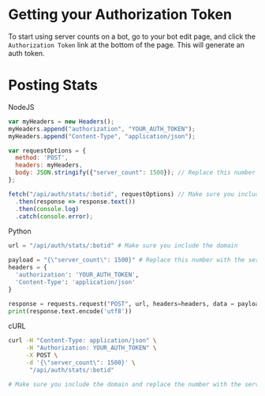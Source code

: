 # Getting your Authorization Token

To start using server counts on a bot, go to your bot edit page, and click the `Authorization Token` link at the bottom of the page. This will generate an auth token.

# Posting Stats

NodeJS
```js
var myHeaders = new Headers();
myHeaders.append("authorization", "YOUR_AUTH_TOKEN");
myHeaders.append("Content-Type", "application/json");

var requestOptions = {
  method: 'POST',
  headers: myHeaders,
  body: JSON.stringify({"server_count": 1500}); // Replace this number with the server count
};

fetch("/api/auth/stats/:botid", requestOptions) // Make sure you include the domain
  .then(response => response.text())
  .then(console.log)
  .catch(console.error);
```
Python
```py
url = "/api/auth/stats/:botid" # Make sure you include the domain

payload = "{\"server_count\": 1500}" # Replace this number with the server count
headers = {
  'authorization': 'YOUR_AUTH_TOKEN',
  'Content-Type': 'application/json'
}

response = requests.request("POST", url, headers=headers, data = payload)
print(response.text.encode('utf8'))
```

cURL
```bash
curl -H "Content-Type: application/json" \
     -H "Authorization: YOUR_AUTH_TOKEN" \
     -X POST \
     -d '{\"server_count\": 1500}' \
      "/api/auth/stats/:botid"

# Make sure you include the domain and replace the number with the server count
```
